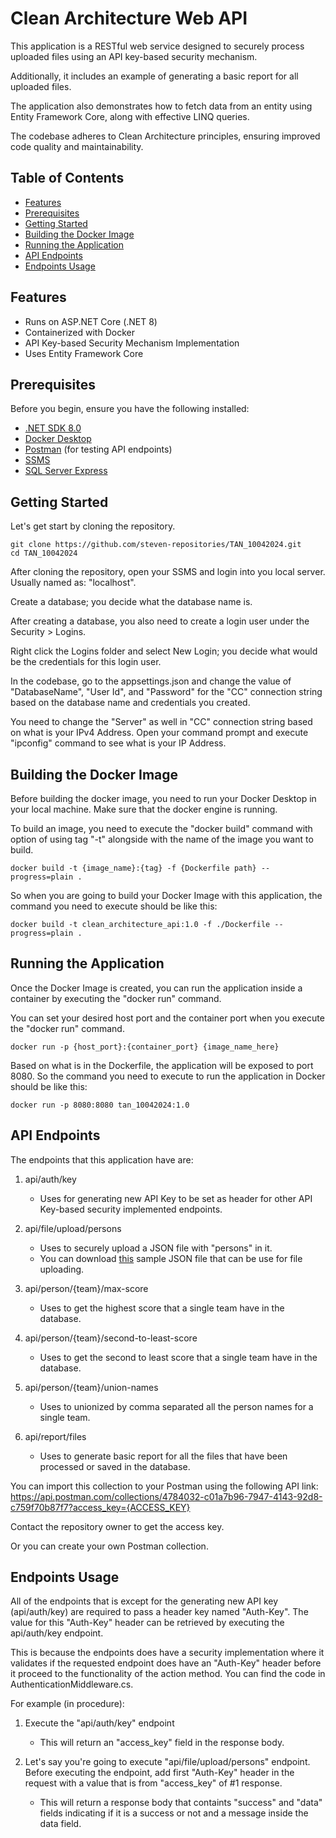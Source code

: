 # Clean Architecture Web API

This application is a RESTful web service designed to securely process uploaded files using an API key-based security mechanism. 

Additionally, it includes an example of generating a basic report for all uploaded files. 

The application also demonstrates how to fetch data from an entity using Entity Framework Core, along with effective LINQ queries.

The codebase adheres to Clean Architecture principles, ensuring improved code quality and maintainability.


## Table of Contents

- [Features](#features)
- [Prerequisites](#prerequisites)
- [Getting Started](#getting-started)
- [Building the Docker Image](#building-the-docker-image)
- [Running the Application](#running-the-application)
- [API Endpoints](#api-endpoints)
- [Endpoints Usage](#endpoints-usage)

## Features

- Runs on ASP.NET Core (.NET 8)
- Containerized with Docker
- API Key-based Security Mechanism Implementation
- Uses Entity Framework Core


## Prerequisites

Before you begin, ensure you have the following installed:

- [.NET SDK 8.0](https://dotnet.microsoft.com/download/dotnet/8.0)
- [Docker Desktop](https://www.docker.com/get-started)
- [Postman](https://www.postman.com/) (for testing API endpoints)
- [SSMS](https://learn.microsoft.com/en-us/sql/ssms/download-sql-server-management-studio-ssms?view=sql-server-ver16)
- [SQL Server Express](https://www.microsoft.com/en-us/download/details.aspx?id=104781&lc=1033&msockid=22f712c8b3e26fa7318c060db27f6e03)


## Getting Started

Let's get start by cloning the repository.


	git clone https://github.com/steven-repositories/TAN_10042024.git
	cd TAN_10042024


After cloning the repository, open your SSMS and login into you local server. Usually named as: "localhost".

Create a database; you decide what the database name is. 

After creating a database, you also need to create a login user under the Security > Logins.

Right click the Logins folder and select New Login; you decide what would be the credentials for this login user.

In the codebase, go to the appsettings.json and change the value of "DatabaseName", "User Id", and "Password" for the "CC" connection string based on the database name and credentials you created.

You need to change the "Server" as well in "CC" connection string based on what is your IPv4 Address. Open your command prompt and execute "ipconfig" command to see what is your IP Address.


## Building the Docker Image

Before building the docker image, you need to run your Docker Desktop in your local machine. Make sure that the docker engine is running.

To build an image, you need to execute the "docker build" command with option of using tag "-t" alongside with the name of the image you want to build.


	docker build -t {image_name}:{tag} -f {Dockerfile path} --progress=plain .


So when you are going to build your Docker Image with this application, the command you need to execute should be like this:


	docker build -t clean_architecture_api:1.0 -f ./Dockerfile --progress=plain .



## Running the Application

Once the Docker Image is created, you can run the application inside a container by executing the "docker run" command.

You can set your desired host port and the container port when you execute the "docker run" command.


	docker run -p {host_port}:{container_port} {image_name_here}


Based on what is in the Dockerfile, the application will be exposed to port 8080. So the command you need to execute to run the application in Docker should be like this:


	docker run -p 8080:8080 tan_10042024:1.0



## API Endpoints

The endpoints that this application have are:

1. api/auth/key 
	- Uses for generating new API Key to be set as header for other API Key-based security implemented endpoints.
	
2. api/file/upload/persons
	- Uses to securely upload a JSON file with "persons" in it.
	- You can download [this](./TAN_10042024/Libraries/Assets/Persons.json) sample JSON file that can be use for file uploading. 
	
3. api/person/{team}/max-score
	- Uses to get the highest score that a single team have in the database.
	
4. api/person/{team}/second-to-least-score
	- Uses to get the second to least score that a single team have in the database.

5. api/person/{team}/union-names
	- Uses to unionized by comma separated all the person names for a single team.

6. api/report/files
	- Uses to generate basic report for all the files that have been processed or saved in the database.

You can import this collection to your Postman using the following API link: 
https://api.postman.com/collections/4784032-c01a7b96-7947-4143-92d8-c759f70b87f7?access_key={ACCESS_KEY}

Contact the repository owner to get the access key.

Or you can create your own Postman collection.



## Endpoints Usage

All of the endpoints that is except for the generating new API key (api/auth/key) are required to pass a header key named "Auth-Key".
The value for this "Auth-Key" header can be retrieved by executing the api/auth/key endpoint.

This is because the endpoints does have a security implementation where it validates if the requested endpoint does have an "Auth-Key" header before it proceed to the functionality of the action method.
You can find the code in AuthenticationMiddleware.cs.

For example (in procedure):

1. Execute the "api/auth/key" endpoint
	- This will return an "access_key" field in the response body.

2. Let's say you're going to execute "api/file/upload/persons" endpoint. Before executing the endpoint, add first "Auth-Key" header in the request with a value that is from "access_key" of #1 response.
	- This will return a response body that containts "success" and "data" fields indicating if it is a success or not and a message inside the data field.
